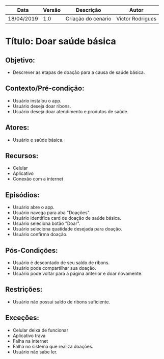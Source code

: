 | Data | Versão | Descrição | Autor |
|---|---|---|---|
| 18/04/2019 | 1.0 | Criação do cenario | Victor Rodrigues |

# Título: Doar saúde básica

## Objetivo: 

- Descrever as etapas de doação para a causa de saúde básica.

## Contexto/Pré-condição: 

- Usuário instalou o app.
- Usuário deseja doar ribons.
- Usuário deseja doar atendimento e produtos de saúde.

## Atores: 

- Usuário e saúde básica.

## Recursos: 

- Celular
- Aplicativo
- Conexão com a internet

## Episódios: 

- Usuário abre o app.
- Usuário navega para aba "Doações".
- Usuário identifica card de doação de saúde básica.
- Usuário seleciona botão "Doar".
- Usuário seleciona quatidade desejada para doação.
- Usuário confirma doação.

## Pós-Condições: 

- Usuário é descontado de seu saldo de ribons.
- Usuário pode compartilhar sua doação.
- Usuário pode voltar para a página anterior e doar novamente.

## Restrições: 

- Usuário não possui saldo de ribons suficiente.

## Exceções:

- Celular deixa de funcionar 
- Aplicativo trava 
- Falha na internet 
- Falha no sistema que realiza doações.
- Usuário não sabe ler.